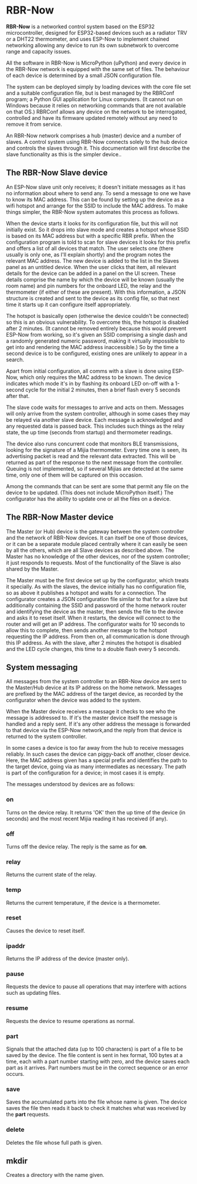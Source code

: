 # RBR-Now #

**RBR-Now** is a networked control system based on the ESP32 microcontroller, designed for ESP32-based devices such as a radiator TRV or a DHT22 thermometer, and uses ESP-Now to implement chained networking allowing any device to run its own subnetwork to overcome range and capacity issues.

All the software in RBR-Now is MicroPython (uPython) and every device in the RBR-Now network is equipped with the same set of files. The behaviour of each device is determined by a small JSON configuration file.

The system can be deployed simply by loading devices with the core file set and a suitable configuration file, but is best managed by the RBRConf program; a Python GUI application for Linux computers. (It cannot run on Windows because it relies on networking commands that are not available on that OS.) RBRConf allows any device on the network to be interrogated, controlled and have its firmware updated remotely without any need to remove it from service.

An RBR-Now network comprises a hub (master) device and a number of slaves. A control system using RBR-Now connects solely to the hub device and controls the slaves through it. This documentation will first describe the slave functionality as this is the simpler device..

## The RBR-Now Slave device

An ESP-Now slave unit only receives; it doesn't initiate messages as it has no information about where to send any. To send a message to one we have to know its MAC address. This can be found by setting up the device as a wifi hotspot and arrange for the SSID to include the MAC address. To make things simpler, the RBR-Now system automates this process as follows.

When the device starts it looks for its configuration file, but this will not initially exist. So it drops into slave mode and creates a hotspot whose SSID is based on its MAC address but with a specific RBR prefix. When the configuration program is told to scan for slave devices it looks for this prefix and offers a list of all devices that match. The user selects one (there usually is only one, as I'll explain shortly) and the program notes the relevant MAC address. The new device is added to the list in the Slaves panel as an untitled device. When the user clicks that item, all relevant details for the device can be added in a panel on the UI screen. These details comprise the name by which the device will be known (usually the room name) and pin numbers for the onboard LED, the relay and the thermometer (if either of these are present). With this information, a JSON structure is created and sent to the device as its config file, so that next time it starts up it can configure itself appropriately.

The hotspot is basically open (otherwise the device couldn't be connected) so this is an obvious vulnerability. To overcome this, the hotspot is disabled after 2 minutes. (It cannot be removed entirely because this would prevent ESP-Now from working, so it's given an SSID comprising a single dash and a randomly generated numeric password, making it virtually impossible to get into and rendering the MAC address inaccessible.) So by the time a second device is to be configured, existing ones are unlikely to appear in a search.

Apart from initial configuration, all comms with a slave is done using ESP-Now, which only requires the MAC address to be known. The device indicates which mode it's in by flashing its onboard LED on-off with a 1-second cycle for the initial 2 minutes, then a brief flash every 5 seconds after that.

The slave code waits for messages to arrive and acts on them. Messages will only arrive from the system controller, although in some cases they may be relayed via another slave device. Each message is acknowledged and any requested data is passed back. This includes such things as the relay state, the up time (seconds from startup) and thermometer readings.

The device also runs concurrent code that monitors BLE transmissions, looking for the signature of a Mijia thermometer. Every time one is seen, its advertising packet is read and the relevant data extracted. This will be returned as part of the response to the next message from the controller. Queuing is not implemented, so if several Mijias are detected at the same time, only one of them will be captured on this occasion.

Among the commands that can be sent are some that permit any file on the device to be updated. (This does not include MicroPython itself.) The configurator has the ability to update one or all the files on a device.

## The RBR-Now Master device

The Master (or Hub) device is the gateway between the system controller and the network of RBR-Now devices. It can itself be one of those devices, or it can be a separate module placed centrally where it can easily be seen by all the others, which are all Slave devices as described above. The Master has no knowledge of the other devices, nor of the system controller; it just responds to requests. Most of the functionality of the Slave is also shared by the Master.

The Master must be the first device set up by the configurator, which treats it specially. As with the slaves, the device initially has no configuration file, so as above it publishes a hotspot and waits for a connection. The configurator creates a JSON configuration file similar to that for a slave but additionally containing the SSID and password of the home network router and identifying the device as the master, then sends the file to the device and asks it to reset itself. When it restarts, the device will connect to the router and will get an IP address. The configurator waits for 10 seconds to allow this to complete, then sends another message to the hotspot requesting the IP address. From then on, all communication is done through this IP address. As with the slave, after 2 minutes the hotspot is disabled and the LED cycle changes, this time to a double flash every 5 seconds.

## System messaging

All messages from the system controller to an RBR-Now device are sent to the Master/Hub device at its IP address on the home network. Messages are prefixed by the MAC address of the target device, as recorded by the configurator when the device was added to the system.

When the Master device receives a message it checks to see who the message is addressed to. If it's the master device itself the message is handled and a reply sent. If it's any other address the message is forwarded to that device via the ESP-Now network,and the reply from that device is returned to the system controller.

In some cases a device is too far away from the hub to receive messages reliably. In such cases the device can piggy-back off another, closer device. Here, the MAC address given has a special prefix and identifies the path to the target device, going via as many intermediates as necessary. The path is part of the configuration for a device; in most cases it is empty.

The messages understood by devices are as follows:

### on

Turns on the device relay. It returns 'OK' then the up time of the device (in seconds) and the most recent Mijia reading it has received (if any).

### off

Turns off the device relay. The reply is the same as for **on**.

### relay

Returns the current state of the relay.

### temp

Returns the current temperature, if the device is a thermometer.

### reset

Causes the device to reset itself.

### ipaddr

Returns the IP address of the device (master only).

### pause

Requests the device to pause all operations that may interfere with actions such as updating files.

### resume

Requests the device to resume operations as normal.

### part

Signals that the attached data (up to 100 characters) is part of a file to be saved by the device. The file content is sent in hex format, 100 bytes at a time, each with a part number starting with zero, and the device saves each part as it arrives. Part numbers must be in the correct sequence or an error occurs.

### save

Saves the accumulated parts into the file whose name is given. The device saves the file then reads it back to check it matches what was received by the **part** requests.

### delete

Deletes the file whose full path is given.

## mkdir

Creates a directory with the name given.